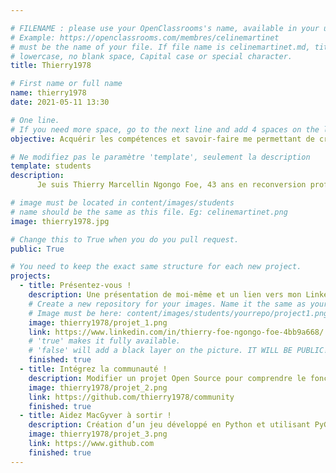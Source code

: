 ```yaml
---

# FILENAME : please use your OpenClassrooms's name, available in your url.
# Example: https://openclassrooms.com/membres/celinemartinet
# must be the name of your file. If file name is celinemartinet.md, title is celinemartinet.
# lowercase, no blank space, Capital case or special character.
title: Thierry1978

# First name or full name
name: thierry1978
date: 2021-05-11 13:30

# One line.
# If you need more space, go to the next line and add 4 spaces on the left, as in 'description'.
objective: Acquérir les compétences et savoir-faire me permettant de créer une application de bout en bout

# Ne modifiez pas le paramètre 'template', seulement la description
template: students
description:
      Je suis Thierry Marcellin Ngongo Foe, 43 ans en reconversion professionnelle comme Dev d’application ios. J’ai une longue expérience dans la relation clientèle, et ce, depuis les années 2000. J’ai travaillé soit en CDD soit en intérim avec une interruption de 2008 à 2011 en CDI pour l’entreprise hygena cuisine ou j’étais concepteur de cuisines 3D. Par la suite, j'ai continué en tant que téléconseiller chargé de clientèle avec une autre petite interruption en 2018 pour une petite formation dans le développement Web. Ma dernière expérience s’est arrêtée fin février 2021. Aujourd’hui, j’ai enfin l’opportunité d’une reconversion complète comme développeur d’applications iOS.

# image must be located in content/images/students
# name should be the same as this file. Eg: celinemartinet.png
image: thierry1978.jpg

# Change this to True when you do you pull request.
public: True

# You need to keep the exact same structure for each new project.
projects:
  - title: Présentez-vous !
    description: Une présentation de moi-même et un lien vers mon LinkedIn.
    # Create a new repository for your images. Name it the same as your nickname and profile picture.
    # Image must be here: content/images/students/yourrepo/project1.png
    image: thierry1978/projet_1.png
    link: https://www.linkedin.com/in/thierry-foe-ngongo-foe-4bb9a668/
    # 'true' makes it fully available.
    # 'false' will add a black layer on the picture. IT WILL BE PUBLIC!
    finished: true
  - title: Intégrez la communauté !
    description: Modifier un projet Open Source pour comprendre le fonctionnement de Git, de Github
    image: thierry1978/projet_2.png
    link: https://github.com/thierry1978/community
    finished: true
  - title: Aidez MacGyver à sortir !
    description: Création d’un jeu développé en Python et utilisant PyGame.
    image: thierry1978/projet_3.png
    link: https://www.github.com
    finished: true
---
```

